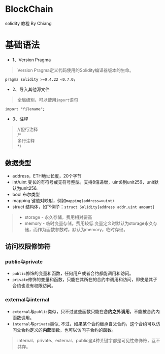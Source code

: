 # BlockChain
solidity 教程 By Chiang
# 基础语法
* 1、Version Pragma
>Version Pragma定义代码使用的Solidity编译器版本的生命。
```
pragma solidity >=0.4.22 <0.7.0;
```
* 2、导入其他源文件
>全局级别，可以使用`import`语句
````
import "filename";
````
* 3、注释
>//但行注释\
>/*\
>   多行注释\
>*/
## 数据类型
* address，ETH地址长度，20个字节
* int/uint 变长的有符号或无符号整型。支持8倍递增，uint8到unit256，unit默认为unit256.
* bool 布尔类型
* mapping 键值对映射，例如`mapping(address=>uint)`
* struct 结构体，如下例子：`struct Solidity{address addr,uint amount}`
>* storage - 永久存储，费用相对要高
>* memory - 临时变量存储，费用较低
>变量定义时默认为storage永久存储，而作为函数参数时，默认为memory，临时存储。
## 访问权限修饰符
### public与private 
* `public`修饰的变量和函数，任何用户或者合约都能调用和访问。
* `private`修饰的变量和函数，只能在其所在的合约中调用和访问，即使是其子合约也没有权限访问。
### external与internal
* `external`与`public`类似，只不过这些函数只能在**合约之外调用**，不能被合约内函数调用。
* `internal`与`private`类似, 不过，如果某个合约继承自父合约，这个合约可以访问父合约定义的**内部**函数，也可以访问子合约的函数。
> internal、private、external、public这4种关键字都是可见性修饰符，互不共存。